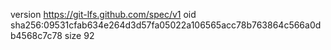 version https://git-lfs.github.com/spec/v1
oid sha256:09531cfab634e264d3d57fa05022a106565acc78b763864c566a0db4568c7c78
size 92
